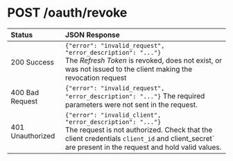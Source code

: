 # POST /oauth/revoke

| Status           | JSON Response |
| :--------------- | :------------ |
|<span class="badge badge-info">200</span> Success | `{"error": "invalid_request", "error_description": "..."}`</br> The <dfn data-key="refresh-token">Refresh Token</dfn> is revoked, does not exist, or was not issued to the client making the revocation request|
|<span class="badge badge-danger">400</span> Bad Request | `{"error": "invalid_request", "error_description": "..."}` The required parameters were not sent in the request.|
|<span class="badge badge-danger">401</span> Unauthorized  | `{"error": "invalid_client", "error_description": "..."}`</br> The request is not authorized. Check that the client credentials `client_id` and client_secret` are present in the request and hold valid values. |